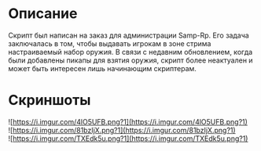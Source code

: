 # Описание
Скрипт был написан на заказ для администрации Samp-Rp. Его задача заключалась в том, чтобы выдавать игрокам в зоне стрима настраиваемый набор оружия.
В связи с недавним обновлением, когда были добавлены пикапы для взятия оружия, скрипт более неактуален и может быть интересен лишь начинающим скриптерам.
# Скриншоты
![https://i.imgur.com/4lO5UFB.png?1](https://i.imgur.com/4lO5UFB.png?1)  
![https://i.imgur.com/81bzIjX.png?1](https://i.imgur.com/81bzIjX.png?1)  
![https://i.imgur.com/TXEdk5u.png?1](https://i.imgur.com/TXEdk5u.png?1)